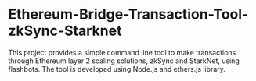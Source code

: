 # Ethereum-Bridge-Transaction-Tool-zkSync-Starknet
This project provides a simple command line tool to make transactions through Ethereum layer 2 scaling solutions, zkSync and StarkNet, using flashbots. The tool is developed using Node.js and ethers.js library.
